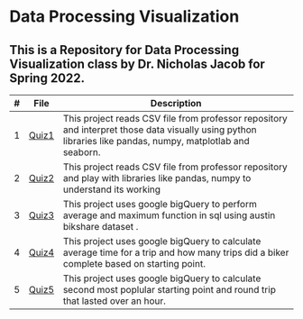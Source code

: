 # Data Processing Visualization

## This is a Repository for Data Processing Visualization class by Dr. Nicholas Jacob for Spring 2022.

|   #   | File            | Description                                        |
| :---: | --------------- | -------------------------------------------------- |
|   1   | <a href="https://github.com/aayushbhurtel/Data_Visualization/blob/main/Quiz1.ipynb"> Quiz1 </a> | This project reads CSV file from professor repository and interpret those data visually using python libraries like pandas, numpy, matplotlab and seaborn. |
|   2   | <a href="https://github.com/aayushbhurtel/Data_Visualization/blob/main/Quiz2.ipynb"> Quiz2 </a> | This project reads CSV file from professor repository and play with libraries like pandas, numpy to understand its working |
|   3   | <a href="https://github.com/aayushbhurtel/Data_Visualization/blob/main/Quiz3.ipynb"> Quiz3 </a> | This project uses google bigQuery to perform average and maximum function in sql using austin bikshare dataset . |
|   4   | <a href="https://github.com/aayushbhurtel/Data_Visualization/blob/main/Quiz4.ipynb"> Quiz4 </a> | This project uses google bigQuery to calculate average time for a trip and how many trips did a biker complete based on starting point. |
|   5   | <a href="https://github.com/aayushbhurtel/Data_Visualization/blob/main/Quiz5.ipynb"> Quiz5 </a> | This project uses google bigQuery to calculate second most poplular starting point and round trip that lasted over an hour.|
